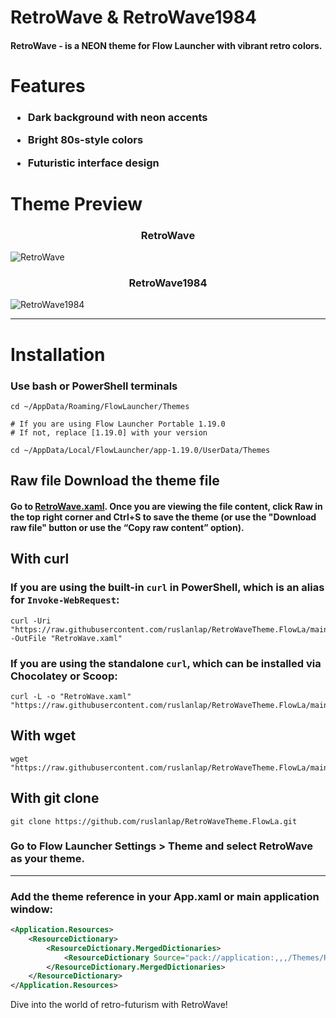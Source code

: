 # RetroWave & RetroWave1984

#### **RetroWave** - is a NEON theme for Flow Launcher with vibrant retro colors.

# Features

<h3>

- Dark background with neon accents

- Bright 80s-style colors

- Futuristic interface design

</h3>

# Theme Preview

<h3 align="center">RetroWave</h3>

![RetroWave](https://github.com/ruslanlap/RetroWaveTheme.FlowLa/dataimg/RetroWave.png)

<h3 align="center">RetroWave1984</h3>

![RetroWave1984](https://github.com/ruslanlap/RetroWaveTheme.FlowLa/dataimg/RetroWave1984.png)



---

# Installation

### Use bash or PowerShell terminals

```Shell
cd ~/AppData/Roaming/FlowLauncher/Themes

# If you are using Flow Launcher Portable 1.19.0
# If not, replace [1.19.0] with your version

cd ~/AppData/Local/FlowLauncher/app-1.19.0/UserData/Themes
```

## Raw file Download the theme file

#### Go to [RetroWave.xaml](https://github.com/ruslanlap/RetroWaveTheme.FlowLa/blob/main/RetroWave.xaml). Once you are viewing the file content, click **Raw** in the top right corner and Ctrl+S to save the theme (or use the "Download raw file" button or use the “Copy raw content” option).

## With curl

### If you are using the built-in `curl` in PowerShell, which is an alias for `Invoke-WebRequest`:

```shell
curl -Uri "https://raw.githubusercontent.com/ruslanlap/RetroWaveTheme.FlowLa/main/RetroWave.xaml" -OutFile "RetroWave.xaml"
```

### If you are using the standalone `curl`, which can be installed via Chocolatey or Scoop:

```shell
curl -L -o "RetroWave.xaml" "https://raw.githubusercontent.com/ruslanlap/RetroWaveTheme.FlowLa/main/RetroWave.xaml"
```

## With wget

```Shell
wget "https://raw.githubusercontent.com/ruslanlap/RetroWaveTheme.FlowLa/main/RetroWave.xaml"
```

## With git clone

```Shell
git clone https://github.com/ruslanlap/RetroWaveTheme.FlowLa.git
```

### Go to Flow Launcher Settings > Theme and select **RetroWave** as your theme.

---

### Add the theme reference in your App.xaml or main application window:

```xml
<Application.Resources>
    <ResourceDictionary>
        <ResourceDictionary.MergedDictionaries>
            <ResourceDictionary Source="pack://application:,,,/Themes/RetroWave.xaml"/>
        </ResourceDictionary.MergedDictionaries>
    </ResourceDictionary>
</Application.Resources>
```

Dive into the world of retro-futurism with RetroWave!

